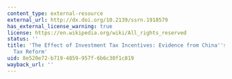 ```yaml
---
content_type: external-resource
external_url: http://dx.doi.org/10.2139/ssrn.1918579
has_external_license_warning: true
license: https://en.wikipedia.org/wiki/All_rights_reserved
status: ''
title: 'The Effect of Investment Tax Incentives: Evidence from China''s Value Added
  Tax Reform'
uid: 8e520e72-b719-4859-957f-6b6c30f1c819
wayback_url: ''
---
```

